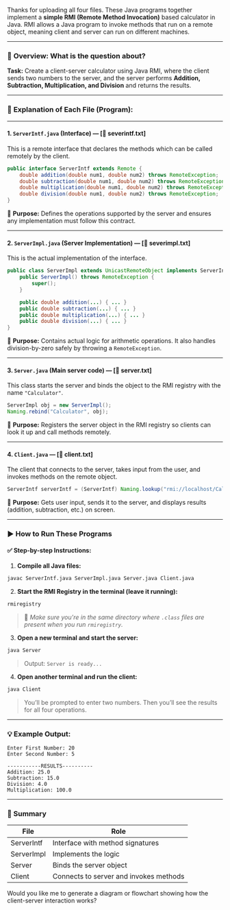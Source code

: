 Thanks for uploading all four files. These Java programs together implement a **simple RMI (Remote Method Invocation)** based calculator in Java. RMI allows a Java program to invoke methods that run on a remote object, meaning client and server can run on different machines.

---

### 📌 **Overview: What is the question about?**

**Task:**
Create a client-server calculator using Java RMI, where the client sends two numbers to the server, and the server performs **Addition, Subtraction, Multiplication, and Division** and returns the results.

---

### 🧩 **Explanation of Each File (Program):**

---

#### **1. `ServerIntf.java` (Interface) — \[📁 severintf.txt]**

This is a remote interface that declares the methods which can be called remotely by the client.

```java
public interface ServerIntf extends Remote {
    double addition(double num1, double num2) throws RemoteException;
    double subtraction(double num1, double num2) throws RemoteException;
    double multiplication(double num1, double num2) throws RemoteException;
    double division(double num1, double num2) throws RemoteException;
}
```

📌 **Purpose:**
Defines the operations supported by the server and ensures any implementation must follow this contract.

---

#### **2. `ServerImpl.java` (Server Implementation) — \[📁 severimpl.txt]**

This is the actual implementation of the interface.

```java
public class ServerImpl extends UnicastRemoteObject implements ServerIntf {
    public ServerImpl() throws RemoteException {
        super();
    }

    public double addition(...) { ... }
    public double subtraction(...) { ... }
    public double multiplication(...) { ... }
    public double division(...) { ... }
}
```

📌 **Purpose:**
Contains actual logic for arithmetic operations. It also handles division-by-zero safely by throwing a `RemoteException`.

---

#### **3. `Server.java` (Main server code) — \[📁 server.txt]**

This class starts the server and binds the object to the RMI registry with the name `"Calculator"`.

```java
ServerImpl obj = new ServerImpl();
Naming.rebind("Calculator", obj);
```

📌 **Purpose:**
Registers the server object in the RMI registry so clients can look it up and call methods remotely.

---

#### **4. `Client.java` — \[📁 client.txt]**

The client that connects to the server, takes input from the user, and invokes methods on the remote object.

```java
ServerIntf serverIntf = (ServerIntf) Naming.lookup("rmi://localhost/Calculator");
```

📌 **Purpose:**
Gets user input, sends it to the server, and displays results (addition, subtraction, etc.) on screen.

---

### ▶️ **How to Run These Programs**

#### ✅ **Step-by-step Instructions:**

1. **Compile all Java files:**

```bash
javac ServerIntf.java ServerImpl.java Server.java Client.java
```

2. **Start the RMI Registry in the terminal (leave it running):**

```bash
rmiregistry
```

> 🔸 *Make sure you're in the same directory where `.class` files are present when you run `rmiregistry`.*

3. **Open a new terminal and start the server:**

```bash
java Server
```

> Output: `Server is ready...`

4. **Open another terminal and run the client:**

```bash
java Client
```

> You’ll be prompted to enter two numbers. Then you’ll see the results for all four operations.

---

### 💡 Example Output:

```
Enter First Number: 20
Enter Second Number: 5

-----------RESULTS----------
Addition: 25.0
Subtraction: 15.0
Division: 4.0
Multiplication: 100.0
```

---

### 🧠 Summary

| File       | Role                                   |
| ---------- | -------------------------------------- |
| ServerIntf | Interface with method signatures       |
| ServerImpl | Implements the logic                   |
| Server     | Binds the server object                |
| Client     | Connects to server and invokes methods |

Would you like me to generate a diagram or flowchart showing how the client-server interaction works?

